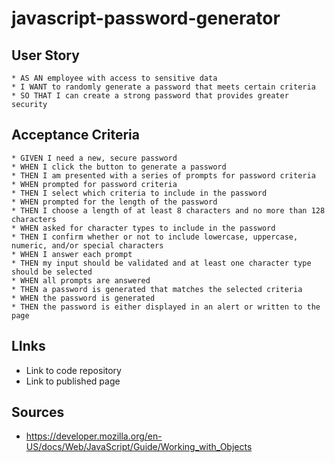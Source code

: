 # javascript-password-generator

## User Story

```
* AS AN employee with access to sensitive data
* I WANT to randomly generate a password that meets certain criteria
* SO THAT I can create a strong password that provides greater security
```

## Acceptance Criteria

```
* GIVEN I need a new, secure password
* WHEN I click the button to generate a password
* THEN I am presented with a series of prompts for password criteria
* WHEN prompted for password criteria
* THEN I select which criteria to include in the password
* WHEN prompted for the length of the password
* THEN I choose a length of at least 8 characters and no more than 128 characters
* WHEN asked for character types to include in the password
* THEN I confirm whether or not to include lowercase, uppercase, numeric, and/or special characters
* WHEN I answer each prompt
* THEN my input should be validated and at least one character type should be selected
* WHEN all prompts are answered
* THEN a password is generated that matches the selected criteria
* WHEN the password is generated
* THEN the password is either displayed in an alert or written to the page
```

## LInks

* Link to code repository
* Link to published page

## Sources

* https://developer.mozilla.org/en-US/docs/Web/JavaScript/Guide/Working_with_Objects

